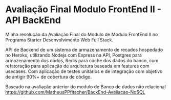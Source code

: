# Avaliação Final Modulo FrontEnd II - API BackEnd

Minha resolução da Avaliação Final do Modulo de Modulo FrontEnd II no Programa Starter Desenvolvimento Web Full Stack.

API de Backend de um sistema de armazenamento de recados hospedado no Heroku, utilizando Nodejs com Express na API, Postgres para armazenamento dos dados, Redis para cache dos dados do banco, com refatoração para aplicação de arquitetura baseada em features com usecases.
Com aplicação de testes unitários e de integração com objetivo de antigir 90%+ de cobertura de código.

Baseado na avaliação anterior do modulo de Banco de dados não relacional https://github.com/MatheusPPfitscher/BackEnd-Avaliacao-NoSQL
